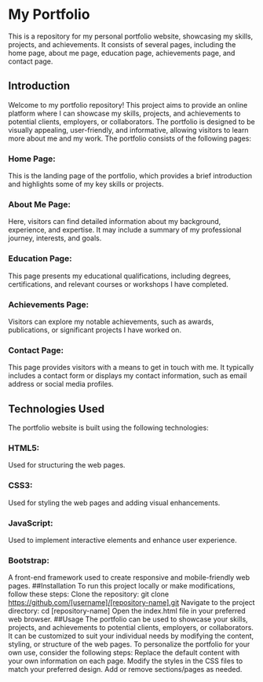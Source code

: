 # My Portfolio
This is a repository for my personal portfolio website, showcasing my skills, projects, and achievements. It consists of several pages, including the home page, about me page, education page, achievements page, and contact page.
## Introduction
Welcome to my portfolio repository! This project aims to provide an online platform where I can showcase my skills, projects, and achievements to potential clients, employers, or collaborators. The portfolio is designed to be visually appealing, user-friendly, and informative, allowing visitors to learn more about me and my work.
The portfolio consists of the following pages:
### Home Page: 
This is the landing page of the portfolio, which provides a brief introduction and highlights some of my key skills or projects.
### About Me Page: 
Here, visitors can find detailed information about my background, experience, and expertise. It may include a summary of my professional journey, interests, and goals.
### Education Page: 
This page presents my educational qualifications, including degrees, certifications, and relevant courses or workshops I have completed.
### Achievements Page: 
Visitors can explore my notable achievements, such as awards, publications, or significant projects I have worked on.
### Contact Page: 
This page provides visitors with a means to get in touch with me. It typically includes a contact form or displays my contact information, such as email address or social media profiles.
## Technologies Used
The portfolio website is built using the following technologies:
### HTML5: 
Used for structuring the web pages.
### CSS3: 
Used for styling the web pages and adding visual enhancements.
### JavaScript:
Used to implement interactive elements and enhance user experience.
### Bootstrap: 
A front-end framework used to create responsive and mobile-friendly web pages.
##Installation
To run this project locally or make modifications, follow these steps:
Clone the repository: git clone https://github.com/[username]/[repository-name].git
Navigate to the project directory: cd [repository-name]
Open the index.html file in your preferred web browser.
##Usage
The portfolio can be used to showcase your skills, projects, and achievements to potential clients, employers, or collaborators. It can be customized to suit your individual needs by modifying the content, styling, or structure of the web pages.
To personalize the portfolio for your own use, consider the following steps:
Replace the default content with your own information on each page.
Modify the styles in the CSS files to match your preferred design.
Add or remove sections/pages as needed.

